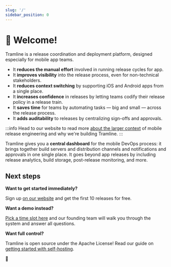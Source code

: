 ```yaml
---
slug: '/'
sidebar_position: 0
---
```


# 👋 Welcome!

Tramline is a release coordination and deployment platform, designed especially for mobile app teams.

- It **reduces the manual effort** involved in running release cycles for app.
- It **improves visibility** into the release process, even for non-technical stakeholders.
- It **reduces context switching** by supporting iOS and Android apps from a single place.
- It **increases confidence** in releases by letting teams codify their release policy in a release train.
- It **saves time** for teams by automating tasks — big and small — across the release process.
- It **adds auditability** to releases by centralizing sign-offs and approvals.

:::info
Head to our website to read more [about the larger context](https://tramline.app/why) of mobile release engineering and why we're building Tramline.
:::

Tramline gives you a **central dashboard** for the mobile DevOps process: it brings together build servers and distribution channels and notifications and approvals in one single place. It goes beyond app releases by including release analytics, build storage, post-release monitoring, and more.

## Next steps

**Want to get started immediately?**

Sign up [on our website](https://tramline.dev/users/sign_up) and get the first 10 releases for free.

**Want a demo instead?**

[Pick a time slot here](https://calendly.com/tramline/45/) and our founding team will walk you through the system and answer all questions.

**Want full control?**

Tramline is open source under the Apache License! Read our guide on [getting started with self-hosting](https://github.com/tramlinehq/tramline#how-to-self-host-%EF%B8%8F).

🚃
